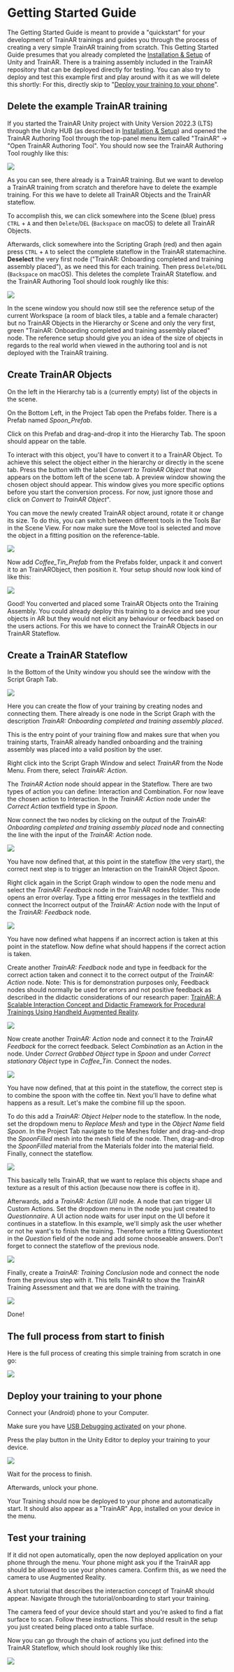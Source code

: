 # Getting Started Guide

The Getting Started Guide is meant to provide a "quickstart" for your development of TrainAR trainings and guides you through the process of creating a very simple TrainAR training from scratch. This Getting Started Guide presumes that you already completed the [Installation & Setup](https://jblattgerste.github.io/TrainAR/manual/Setup.html) of Unity and TrainAR. There is a training assembly included in the TrainAR repository that can be deployed directly for testing. You can also try to deploy and test this example first and play around with it as we will delete this shortly: For this, directly skip to "[Deploy your training to your phone](https://jblattgerste.github.io/TrainAR/manual/GettingStarted.html#4-deploy-your-training-to-your-phone)".

## Delete the example TrainAR training

If you started the TrainAR Unity project with Unity Version 2022.3 (LTS) through the Unity HUB (as described in [Installation & Setup](https://jblattgerste.github.io/TrainAR/manual/Setup.html)) and opened the TrainAR Authoring Tool through the top-panel menu item called "TrainAR" -> "Open TrainAR Authoring Tool". You should now see the TrainAR Authoring Tool roughly like this:

![](../resources/TrainARBasicsOverview.png)

As you can see, there already is a TrainAR training. But we want to develop a TrainAR training from scratch and therefore have to delete the example training. For this we have to delete all TrainAR Objects and the TrainAR stateflow.

To accomplish this, we can click somewhere into the Scene (blue) press `CTRL` + `A` and then `Delete`/`DEL` (`Backspace` on macOS) to delete all TrainAR Objects. 

Afterwards, click somewhere into the Scripting Graph (red) and then again press `CTRL` + `A` to select the complete stateflow in the TrainAR statemachine. **Deselect** the very first node ("TrainAR: Onboarding completed and training assembly placed"), as we need this for each training. Then press `Delete`/`DEL` (`Backspace` on macOS). This deletes the complete TrainAR Stateflow. and the TrainAR Authoring Tool should look roughly like this:

![](../resources/TrainAR_Overview.PNG)

In the scene window you should now still see the reference setup of the current Workspace (a room of black tiles, a table and a female character) but no TrainAR Objects in the Hierarchy or Scene and only the very first, green "TrainAR: Onboarding completed and training assembly placed" node. The reference setup should give you an idea of the size of objects in regards to the real world when viewed in the authoring tool and is not deployed with the TrainAR training.

## Create TrainAR Objects

On the left in the Hierarchy tab is a (currently empty) list of the objects in the scene.

On the Bottom Left, in the Project Tab open the Prefabs folder. There is a Prefab named *Spoon_Prefab*.

Click on this Prefab and drag-and-drop it into the Hierarchy Tab. The spoon should appear on the table.

To interact with this object, you'll have to convert it to a TrainAR Object. To achieve this select the object either in the hierarchy or directly in the scene tab. Press the button with the label *Convert to TrainAR Object* that now appears on the bottom left of the scene tab. A preview window showing the chosen object should appear. This window gives you more specific options before you start the conversion process. For now, just ignore those and click on *Convert to TrainAR Object*". 

You can move the newly created TrainAR object around, rotate it or change its size. To do this, you can switch between different tools in the Tools Bar in the Scene View. For now make sure the Move tool is selected and move the object in a fitting position on the reference-table.

![](../resources/GettingStarted_CreateObject.gif)

Now add *Coffee_Tin_Prefab* from the Prefabs folder, unpack it and convert it to an TrainARObject, then position it. Your setup should now look kind of like this:

![](../resources/TrainARObject_Setup.PNG)

Good! You converted and placed some TrainAR Objects onto the Training Assembly. You could already deploy this training to a device and see your objects in AR but they would not elicit any behaviour or feedback based on the users actions. For this we have to connect the TrainAR Objects in our TrainAR Stateflow.

## Create a TrainAR Stateflow

In the Bottom of the Unity window you should see the window with the Script Graph Tab. 

![](../resources/TrainAR_Overview_ScriptGraphTab.PNG)

Here you can create the flow of your training by creating nodes and connecting them. There already is one node in the Script Graph with the description *TrainAR: Onboarding completed and training assembly placed*.

This is the entry point of your training flow and makes sure that when you training starts, TrainAR already handled onboarding and the training assembly was placed into a valid position by the user.

Right click into the Script Graph Window and select *TrainAR* from the Node Menu. From there, select *TrainAR: Action*. 

The *TrainAR Action* node should appear in the Stateflow. There are two types of action you can define: Interaction and Combination. For now leave the chosen action to Interaction. In the *TrainAR: Action* node under the *Correct Action* textfield type in *Spoon*.

Now connect the two nodes by clicking on the output of the *TrainAR: Onboarding completed and training assembly placed* node and connecting the line with the input of the *TrainAR: Action* node.


![](../resources/GettingStarted_CreateNodeAndConnect.gif)

You have now defined that, at this point in the stateflow (the very start), the correct next step is to trigger an Interaction on the TrainAR Object *Spoon*.

Right click again in the Script Graph window to open the node menu and select the *TrainAR: Feedback* node in the TrainAR nodes folder. This node opens an error overlay. Type a fitting error messages in the textfield and connect the Incorrect output of the *TrainAR: Action* node with the Input of the *TrainAR: Feedback* node.

![](../resources/GettingStarted_WrongFeedback.gif)

You have now defined what happens if an incorrect action is taken at this point in the stateflow. Now define what should happens if the correct action is taken.

Create another *TrainAR: Feedback* node and type in feedback for the correct action taken and connect it to the correct output of the *TrainAR: Action* node. Note: This is for demonstration purposes only, Feedback nodes should normally be used for errors and not positive feedback as described in the didactic considerations of our research paper: [TrainAR: A Scalable Interaction Concept and Didactic Framework for Procedural Trainings Using Handheld Augmented Reality](https://www.mdpi.com/2414-4088/5/7/30).

![](../resources/TrainAR_ScriptingGraph_CorrectFeedback.PNG)

Now create another *TrainAR: Action* node and connect it to the *TrainAR Feedback* for the correct feedback. Select *Combination* as an Action in the node. Under *Correct Grabbed Object* type in *Spoon* and under *Correct stationary Object* type in *Coffee_Tin*. Connect the nodes.

![](../resources/GettingStarted_CombineNode.gif)

You have now defined, that at this point in the stateflow, the correct step is to combine the spoon with the coffee tin. Next you'll have to define what happens as a result. Let's make the combine fill up the spoon.

To do this add a *TrainAR: Object Helper* node to the stateflow. In the node, set the dropdown menu to *Replace Mesh* and type in the *Object Name* field *Spoon*. In the Project Tab navigate to the Meshes folder and drag-and-drop the *SpoonFilled* mesh into the mesh field of the node. Then, drag-and-drop the *SpoonFilled* material from the Materials folder into the material field. Finally, connect the stateflow.

![](../resources/GettingStarted_ObjectHelper.gif)

This basically tells TrainAR, that we want to replace this objects shape and texture as a result of this action (because now there is coffee in it).

Afterwards, add a *TrainAR: Action (UI)* node. A node that can trigger UI Custom Actions. Set the dropdown menu in the node you just created to *Questionnaire*. A UI action node waits for user input on the UI before it continues in a stateflow. In this example, we'll simply ask the user whether or not he want's to finish the training. Therefore write a fitting Questiontext in the *Question* field of the node and add some chooseable answers.
Don't forget to connect the stateflow of the previous node.

![](../resources/GettingStarted_QuestionnaireNode.gif)

Finally, create a *TrainAR: Training Conclusion* node and connect the node from the previous step with it. This tells TrainAR to show the TrainAR Training Assessment and that we are done with the training.

![](../resources/TrainAR_ScriptingGraph_TrainingComplete.PNG)

Done!

## The full process from start to finish

Here is the full process of creating this simple training from scratch in one go:

![](../resources/FullTraining.gif)

## Deploy your training to your phone
Connect your (Android) phone to your Computer. 

Make sure you have [USB Debugging activated](https://developer.android.com/studio/debug/dev-options) on your phone.

Press the play button in the Unity Editor to deploy your training to your device.

![](../resources/TrainAR_Overview_PressPlay.png)

Wait for the process to finish.

Afterwards, unlock your phone.

Your Training should now be deployed to your phone and automatically start. It should also appear as a "TrainAR" App, installed on your device in the menu.

## Test your training

If it did not open automatically, open the now deployed application on your phone through the menu. Your phone might ask you if the TrainAR app should be allowed to use your phones camera. Confirm this, as we need the camera to use Augmented Reality.

A short tutorial that describes the interaction concept of TrainAR should appear. Navigate through the tutorial/onboarding to start your training. 

The camera feed of your device should start and you're asked to find a flat surface to scan. Follow these instructions. This should result in the setup you just created being placed onto a table surface.

Now you can go through the chain of actions you just defined into the TrainAR Stateflow, which should look roughly like this:

![](../resources/DeployedGettingStartedTraining.png)
